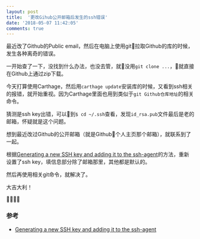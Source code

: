 ```yaml
---
layout: post
title:  '更改Gihub公开邮箱后发生的ssh错误'
date: '2018-05-07 11:42:05'
comments: true
---
```


最近改了Github的Public email，然后在电脑上使用git拉取Github的库的时候，发生各种离奇的错误。

一开始查了一下，没找到什么办法，也没去管，就没用`git clone ...`，就直接在Github上通过zip下载。

今天打算使用Carthage，然后用`carthage update`安装库的时候，又看到ssh相关的报错，就开始重视。因为Carthage里面也用到类似于`git Github仓库地址`的相关命令。

猜测是ssh key出错，可以到`$ cd ~/.ssh`查看，发现`id_rsa.pub`文件最后是老的邮箱，怀疑就是这个问题。

想到最近改过Github的公开邮箱（就是Github个人主页那个邮箱），就联系到了一起。

根据[Generating a new SSH key and adding it to the ssh-agent](https://help.github.com/articles/generating-a-new-ssh-key-and-adding-it-to-the-ssh-agent/)的方法，重新设置了ssh key，填信息部分除了邮箱那里，其他都是默认的。

然后再使用相关git命令，就解决了。

大吉大利！

🤪🤪🤪🤪

### 参考

- [Generating a new SSH key and adding it to the ssh-agent](https://help.github.com/articles/generating-a-new-ssh-key-and-adding-it-to-the-ssh-agent/)